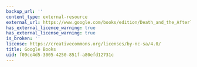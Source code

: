```yaml
---
backup_url: ''
content_type: external-resource
external_url: https://www.google.com/books/edition/Death_and_the_Afterlife/5X-HAAAAQBAJ?hl=en&gbpv=1
has_external_licence_warning: true
has_external_license_warning: true
is_broken: ''
license: https://creativecommons.org/licenses/by-nc-sa/4.0/
title: Google Books
uid: f09ce4d5-3005-4250-851f-a80efd12731c
---
```

